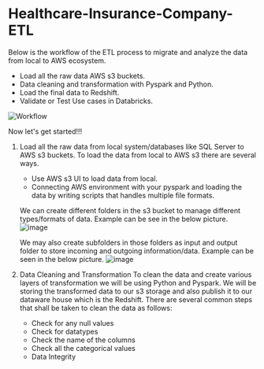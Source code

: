 # Healthcare-Insurance-Company-ETL

Below is the workflow of the ETL process to migrate and analyze the data from local to AWS ecosystem.
<ul>
  <li>Load all the raw data AWS s3 buckets.</li>
  <li>Data cleaning and transformation with Pyspark and Python.</li>
  <li>Load the final data to Redshift.</li>
  <li>Validate or Test Use cases in Databricks.</li>
</ul>

![Workflow](https://github.com/sonika2580/Healthcare-Insurance-Company-ETL/assets/131336737/b939f493-8c2d-438b-adad-1cae6ef4cd91)

Now let's get started!!!

1. Load all the raw data from local system/databases like SQL Server to AWS s3 buckets.
   To load the data from local to AWS s3 there are several ways.
   <ul>
     <li>Use AWS s3 UI to load data from local.</li>
     <li>Connecting AWS environment with your pyspark and loading the data by writing scripts that handles multiple file formats.</li>
   </ul>

   We can create different folders in the s3 bucket to manage different types/formats of data. Example can be see in the below picture.
       ![image](https://github.com/sonika2580/Healthcare-Insurance-Company-ETL/assets/131336737/9b6bb8dd-6aaf-4fbc-b490-9e3ba8aad2c1)
   
   We may also create subfolders in those folders as input and output folder to store incoming and outgoing information/data. Example can be seen in the below picture.
       ![image](https://github.com/sonika2580/Healthcare-Insurance-Company-ETL/assets/131336737/2986374d-a7be-4d74-af64-8f76f8454d1a)

2.  Data Cleaning and Transformation
    To clean the data and create various layers of transformation we will be using Python and Pyspark. We will be storing the transformed data to our s3 storage and also publish it to our dataware house which is the Redshift.
    There are several common steps that shall be taken to clean the data as follows:
      <ul>
        <li>Check for any null values</li>
        <li>Check for datatypes</li>
        <li>Check the name of the columns</li>
        <li>Check all the categorical values</li>
        <li>Data Integrity</li>
      </ul>
      

   

